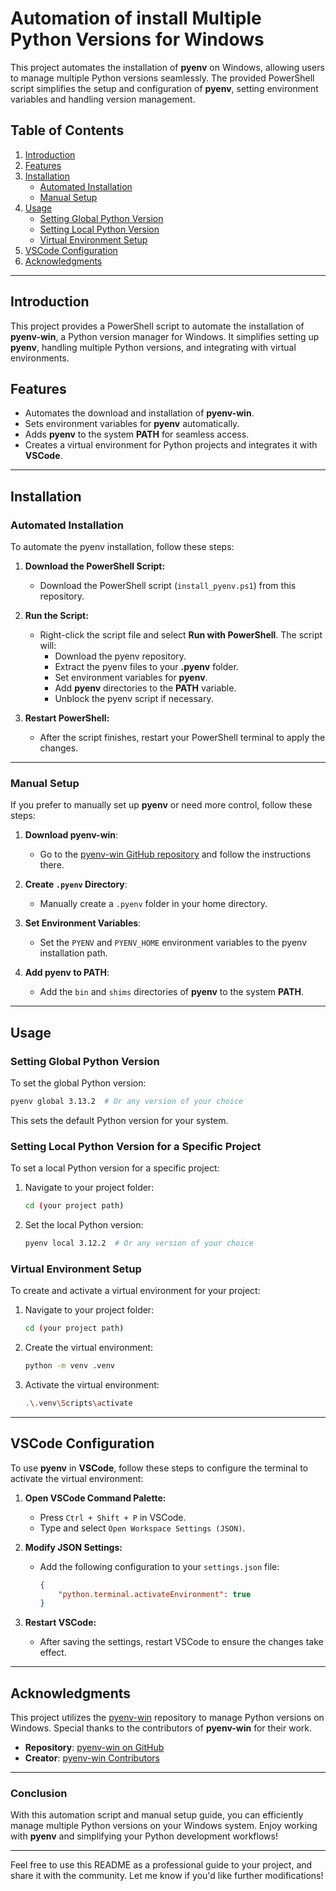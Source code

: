 # **Automation of install Multiple Python Versions for Windows**

This project automates the installation of **pyenv** on Windows, allowing users to manage multiple Python versions seamlessly. The provided PowerShell script simplifies the setup and configuration of **pyenv**, setting environment variables and handling version management.

## Table of Contents
1. [Introduction](#introduction)
2. [Features](#features)
3. [Installation](#installation)
   - [Automated Installation](#automated-installation)
   - [Manual Setup](#manual-setup)
4. [Usage](#usage)
   - [Setting Global Python Version](#setting-global-python-version)
   - [Setting Local Python Version](#setting-local-python-version)
   - [Virtual Environment Setup](#virtual-environment-setup)
5. [VSCode Configuration](#vscode-configuration)
6. [Acknowledgments](#acknowledgments)

---

## **Introduction**

This project provides a PowerShell script to automate the installation of **pyenv-win**, a Python version manager for Windows. It simplifies setting up **pyenv**, handling multiple Python versions, and integrating with virtual environments.

## **Features**
- Automates the download and installation of **pyenv-win**.
- Sets environment variables for **pyenv** automatically.
- Adds **pyenv** to the system **PATH** for seamless access.
- Creates a virtual environment for Python projects and integrates it with **VSCode**.

---

## **Installation**

### **Automated Installation**

To automate the pyenv installation, follow these steps:

1. **Download the PowerShell Script:**
   - Download the PowerShell script (`install_pyenv.ps1`) from this repository.

2. **Run the Script:**
   - Right-click the script file and select **Run with PowerShell**. The script will:
     - Download the pyenv repository.
     - Extract the pyenv files to your **.pyenv** folder.
     - Set environment variables for **pyenv**.
     - Add **pyenv** directories to the **PATH** variable.
     - Unblock the pyenv script if necessary.

3. **Restart PowerShell:**
   - After the script finishes, restart your PowerShell terminal to apply the changes.

---

### **Manual Setup**

If you prefer to manually set up **pyenv** or need more control, follow these steps:

1. **Download pyenv-win**:
   - Go to the [pyenv-win GitHub repository](https://github.com/pyenv-win/pyenv-win) and follow the instructions there.

2. **Create `.pyenv` Directory**:
   - Manually create a `.pyenv` folder in your home directory.

3. **Set Environment Variables**:
   - Set the `PYENV` and `PYENV_HOME` environment variables to the pyenv installation path.

4. **Add pyenv to PATH**:
   - Add the `bin` and `shims` directories of **pyenv** to the system **PATH**.

---

## **Usage**

### **Setting Global Python Version**

To set the global Python version:

```bash
pyenv global 3.13.2  # Or any version of your choice
```

This sets the default Python version for your system.

### **Setting Local Python Version for a Specific Project**

To set a local Python version for a specific project:

1. Navigate to your project folder:
   ```bash
   cd (your project path)
   ```

2. Set the local Python version:
   ```bash
   pyenv local 3.12.2  # Or any version of your choice
   ```

### **Virtual Environment Setup**

To create and activate a virtual environment for your project:

1. Navigate to your project folder:
   ```bash
   cd (your project path)
   ```

2. Create the virtual environment:
   ```bash
   python -m venv .venv
   ```

3. Activate the virtual environment:
   ```bash
   .\.venv\Scripts\activate
   ```

---

## **VSCode Configuration**

To use **pyenv** in **VSCode**, follow these steps to configure the terminal to activate the virtual environment:

1. **Open VSCode Command Palette:**
   - Press `Ctrl + Shift + P` in VSCode.
   - Type and select `Open Workspace Settings (JSON)`.

2. **Modify JSON Settings:**
   - Add the following configuration to your `settings.json` file:
     ```json
     {
         "python.terminal.activateEnvironment": true
     }
     ```

3. **Restart VSCode:**
   - After saving the settings, restart VSCode to ensure the changes take effect.

---

## **Acknowledgments**

This project utilizes the [pyenv-win](https://github.com/pyenv-win/pyenv-win) repository to manage Python versions on Windows. Special thanks to the contributors of **pyenv-win** for their work.

- **Repository**: [pyenv-win on GitHub](https://github.com/pyenv-win/pyenv-win)
- **Creator**: [pyenv-win Contributors](https://github.com/pyenv-win/pyenv-win/graphs/contributors)

---

### Conclusion

With this automation script and manual setup guide, you can efficiently manage multiple Python versions on your Windows system. Enjoy working with **pyenv** and simplifying your Python development workflows!

---

Feel free to use this README as a professional guide to your project, and share it with the community. Let me know if you'd like further modifications!
